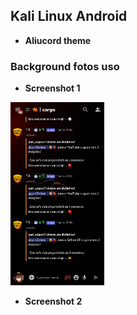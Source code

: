 ## Kali Linux Android
- **Aliucord theme**
<bt/>

### Background fotos uso

- **Screenshot 1**
<img width=150 src="https://raw.githubusercontent.com/yurizzjaxx/Aliucord-themes/refs/heads/main/src/Screenshot_20250302-211847.png">

- **Screenshot 2**
<img width=150 src="">
